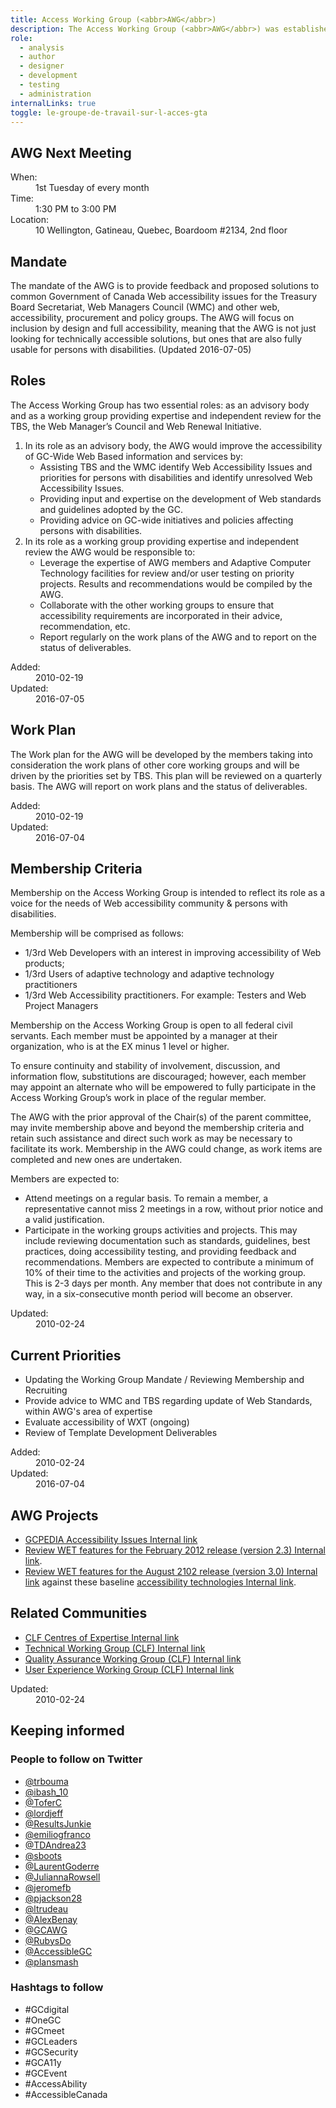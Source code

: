 ```yaml
---
title: Access Working Group (<abbr>AWG</abbr>)
description: The Access Working Group (<abbr>AWG</abbr>) was established by the Treasury Board Internet Advisory Committee (parent committee) on August 1, 1997 to engage in collaborative activities between government, private sector and community organizations that have a stake in ensuring equitable access to information and services, especially for, but not limited to persons with disabilities, for the purpose of providing input to Government of Canada (<abbr>GoC</abbr>) policy making.
role:
  - analysis
  - author
  - designer
  - development
  - testing
  - administration
internalLinks: true
toggle: le-groupe-de-travail-sur-l-acces-gta
---
```


## AWG Next Meeting

<dl class="dl-horizontal brdr-0">
<dt>When:</dt>
<dd>1st Tuesday of every month</dd>
<dt>Time:</dt>
<dd>1:30 PM to 3:00 PM</dd>
<dt>Location:</dt>
<dd>10 Wellington, Gatineau, Quebec, Boardoom #2134, 2nd floor</dd>
</dl>

## Mandate

The mandate of the AWG is to provide feedback and proposed solutions to common Government of Canada Web accessibility issues for the Treasury Board Secretariat, Web Managers Council (<abbr>WMC</abbr>) and other web, accessibility, procurement and policy groups. The AWG will focus on inclusion by design and full accessibility, meaning that the AWG is not just looking for technically accessible solutions, but ones that are also fully usable for persons with disabilities. (Updated 2016-07-05)

## Roles

The Access Working Group has two essential roles: as an advisory body and as a working group providing expertise and independent review for the TBS, the Web Manager’s Council and Web Renewal Initiative.

1. In its role as an advisory body, the AWG would improve the accessibility of GC-Wide Web Based information and services by:
   - Assisting TBS and the WMC identify Web Accessibility Issues and priorities for persons with disabilities and identify unresolved Web Accessibility Issues.
   - Providing input and expertise on the development of Web standards and guidelines adopted by the GC.
   - Providing advice on GC-wide initiatives and policies affecting persons with disabilities.
2. In its role as a working group providing expertise and independent review the AWG would be responsible to:
   - Leverage the expertise of AWG members and Adaptive Computer Technology facilities for review and/or user testing on priority projects. Results and recommendations would be compiled by the AWG.
   - Collaborate with the other working groups to ensure that accessibility requirements are incorporated in their advice, recommendation, etc.
   - Report regularly on the work plans of the AWG and to report on the status of deliverables.

<dl class="dl-horizontal brdr-0">
<dt>Added:</dt>
<dd>2010-02-19</dd>
<dt>Updated:</dt>
<dd>2016-07-05</dd>
</dl>

## Work Plan

The Work plan for the AWG will be developed by the members taking into consideration the work plans of other core working groups and will be driven by the priorities set by TBS. This plan will be reviewed on a quarterly basis. The AWG will report on work plans and the status of deliverables.

<dl class="dl-horizontal brdr-0">
<dt>Added:</dt>
<dd>2010-02-19</dd>
<dt>Updated:</dt>
<dd>2016-07-04</dd>
</dl>

## Membership Criteria

Membership on the Access Working Group is intended to reflect its role as a voice for the needs of Web accessibility community & persons with disabilities.

Membership will be comprised as follows:

- 1/3rd Web Developers with an interest in improving accessibility of Web products;
- 1/3rd Users of adaptive technology and adaptive technology practitioners
- 1/3rd Web Accessibility practitioners. For example: Testers and Web Project Managers

Membership on the Access Working Group is open to all federal civil servants. Each member must be appointed by a manager at their organization, who is at the EX minus 1 level or higher.

To ensure continuity and stability of involvement, discussion, and information flow, substitutions are discouraged; however, each member may appoint an alternate who will be empowered to fully participate in the Access Working Group’s work in place of the regular member.

The AWG with the prior approval of the Chair(s) of the parent committee, may invite membership above and beyond the membership criteria and retain such assistance and direct such work as may be necessary to facilitate its work. Membership in the AWG could change, as work items are completed and new ones are undertaken.

Members are expected to:

- Attend meetings on a regular basis. To remain a member, a representative cannot miss 2 meetings in a row, without prior notice and a valid justification.
- Participate in the working groups activities and projects. This may include reviewing documentation such as standards, guidelines, best practices, doing accessibility testing, and providing feedback and recommendations. Members are expected to contribute a minimum of 10% of their time to the activities and projects of the working group. This is 2-3 days per month. Any member that does not contribute in any way, in a six-consecutive month period will become an observer.

<dl class="dl-horizontal brdr-0">
<dt>Updated:</dt>
<dd>2010-02-24</dd>
</dl>

## Current Priorities

- Updating the Working Group Mandate / Reviewing Membership and Recruiting
- Provide advice to WMC and TBS regarding update of Web Standards, within AWG's area of expertise
- Evaluate accessibility of WXT (ongoing)
- Review of Template Development Deliverables

<dl class="dl-horizontal brdr-0">
<dt>Added:</dt>
<dd>2010-02-24</dd>
<dt>Updated:</dt>
<dd>2016-07-04</dd>
</dl>

## AWG Projects

- [GCPEDIA Accessibility Issues<span class="fas fa-external-link-square-alt mrgn-lft-sm mrgn-rght-sm" aria-hidden="true"></span><span class="wb-inv"> Internal link</span>](https://www.gcpedia.gc.ca/wiki/GCPEDIA_Accessibility_Issues)
- [Review WET features for the February 2012 release (version 2.3)<span class="fas fa-external-link-square-alt mrgn-lft-sm mrgn-rght-sm" aria-hidden="true"></span><span class="wb-inv"> Internal link</span>](https://www.gcpedia.gc.ca/wiki/Access_Working_Group_(CLF)_/_WET_Sub-project_testing_status).
- [Review WET features for the August 2102 release (version 3.0)<span class="fas fa-external-link-square-alt mrgn-lft-sm mrgn-rght-sm" aria-hidden="true"></span><span class="wb-inv"> Internal link</span>](https://www.gcpedia.gc.ca/wiki/Access_Working_Group_(CLF)_/_WET_Sub-project_testing_status_v3) against these baseline [accessibility technologies<span class="fas fa-external-link-square-alt mrgn-lft-sm mrgn-rght-sm" aria-hidden="true"></span><span class="wb-inv"> Internal link</span>](https://www.gcpedia.gc.ca/wiki/Accessibility_technologies).

## Related Communities

- [CLF Centres of Expertise<span class="fas fa-external-link-square-alt mrgn-lft-sm mrgn-rght-sm" aria-hidden="true"></span><span class="wb-inv"> Internal link</span>](https://www.gcpedia.gc.ca/wiki/CLF_Centres_of_Expertise)
- [Technical Working Group (CLF)<span class="fas fa-external-link-square-alt mrgn-lft-sm mrgn-rght-sm" aria-hidden="true"></span><span class="wb-inv"> Internal link</span>](https://www.gcpedia.gc.ca/wiki/Technical_Working_Group_(CLF))
- [Quality Assurance Working Group (CLF)<span class="fas fa-external-link-square-alt mrgn-lft-sm mrgn-rght-sm" aria-hidden="true"></span><span class="wb-inv"> Internal link</span>](https://www.gcpedia.gc.ca/wiki/Quality_Assurance_Working_Group_(CLF):_Main)
- [User Experience Working Group (CLF)<span class="fas fa-external-link-square-alt mrgn-lft-sm mrgn-rght-sm" aria-hidden="true"></span><span class="wb-inv"> Internal link</span>](https://www.gcpedia.gc.ca/wiki/User_experience_working_group_(CLF))

<dl class="dl-horizontal brdr-0">
<dt>Updated:</dt>
<dd>2010-02-24</dd>
</dl>

## Keeping informed

### People to follow on Twitter

- [@trbouma](https://twitter.com/trbouma)
- [@ibash_10](https://twitter.com/ibash_10)
- [@ToferC](https://twitter.com/ToferC)
- [@lordjeff](https://twitter.com/lordjeff)
- [@ResultsJunkie](https://twitter.com/ResultsJunkie)
- [@emiliogfranco](https://twitter.com/emiliogfranco)
- [@TDAndrea23](https://twitter.com/TDAndrea23)
- [@sboots](https://twitter.com/sboots)
- [@LaurentGoderre](https://twitter.com/LaurentGoderre)
- [@JuliannaRowsell](https://twitter.com/JuliannaRowsell)
- [@jeromefb](https://twitter.com/jeromefb)
- [@pjackson28](https://twitter.com/pjackson28)
- [@ltrudeau](https://twitter.com/ltrudeau)
- [@AlexBenay](https://twitter.com/AlexBenay)
- [@GCAWG](https://twitter.com/GCAWG)
- [@RubysDo](https://twitter.com/RubysDo)
- [@AccessibleGC](https://twitter.com/AccessibleGC)
- [@plansmash](https://twitter.com/plansmash)

### Hashtags to follow

- #GCdigital
- #OneGC
- #GCmeet
- #GCLeaders
- #GCSecurity
- #GCA11y
- #GCEvent
- #AccessAbility
- #AccessibleCanada
